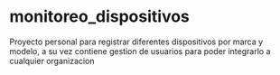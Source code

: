 # monitoreo_dispositivos
Proyecto personal para registrar diferentes dispositivos por marca y modelo, a su vez contiene gestion de usuarios para poder integrarlo a cualquier organizacion
